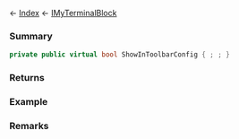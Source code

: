 ← [Index](Api-Index) ← [IMyTerminalBlock](Sandbox.ModAPI.Ingame.IMyTerminalBlock)

### Summary

```csharp
private public virtual bool ShowInToolbarConfig { ; ; }
```

### Returns

### Example

### Remarks

